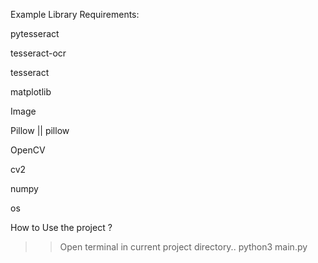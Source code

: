 
Example
Library Requirements:

pytesseract

tesseract-ocr

tesseract

matplotlib

Image

Pillow || pillow

OpenCV

cv2

numpy

os

How to Use the project ?
>> Open terminal in current project directory..
>> python3 main.py
